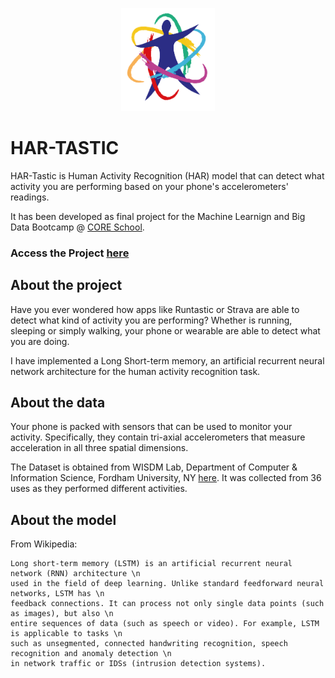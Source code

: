 <p align="center">
<img src="src/dashboard_pages/imgs/logo.png" alt="HAR-Tastic" width="150"/>
</p>

# HAR-TASTIC

HAR-Tastic is Human Activity Recognition (HAR) model that can detect what activity you are performing based on your phone's accelerometers' readings. 

It has been developed as final project for the Machine Learnign and Big Data Bootcamp @ [CORE School](https://www.corecode.school/).

### Access the Project [here](https://share.streamlit.io/aesqgr/har-fbc/main/dashboard.py)

## About the project

Have you ever wondered how apps like Runtastic or Strava are able to detect what kind of activity you are performing? Whether is running, sleeping or simply walking, your phone or wearable are able to detect what you are doing.

I have implemented a Long Short-term memory, an artificial recurrent neural network architecture for the human activity recognition task.

## About the data 

Your phone is packed with sensors that can be used to monitor your activity. Specifically, they contain tri-axial accelerometers that measure acceleration in all three spatial dimensions. 

The Dataset is obtained from WISDM Lab, Department of Computer & Information Science, Fordham University, NY [here]("https://www.cis.fordham.edu/wisdm/dataset.php"). It was collected from 36 uses as they performed different activities. 


## About the model

From Wikipedia:
``` 
Long short-term memory (LSTM) is an artificial recurrent neural network (RNN) architecture \n
used in the field of deep learning. Unlike standard feedforward neural networks, LSTM has \n
feedback connections. It can process not only single data points (such as images), but also \n
entire sequences of data (such as speech or video). For example, LSTM is applicable to tasks \n
such as unsegmented, connected handwriting recognition, speech recognition and anomaly detection \n
in network traffic or IDSs (intrusion detection systems).
```